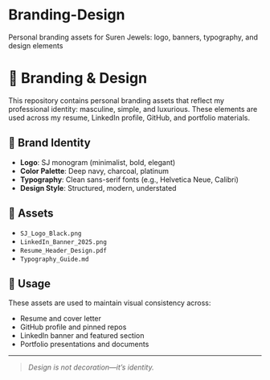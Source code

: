 # Branding-Design
Personal branding assets for Suren Jewels: logo, banners, typography, and design elements

# 🎨 Branding & Design

This repository contains personal branding assets that reflect my professional identity: masculine, simple, and luxurious. These elements are used across my resume, LinkedIn profile, GitHub, and portfolio materials.

## 🧬 Brand Identity

- **Logo**: SJ monogram (minimalist, bold, elegant)
- **Color Palette**: Deep navy, charcoal, platinum
- **Typography**: Clean sans-serif fonts (e.g., Helvetica Neue, Calibri)
- **Design Style**: Structured, modern, understated

## 📁 Assets

- `SJ_Logo_Black.png`
- `LinkedIn_Banner_2025.png`
- `Resume_Header_Design.pdf`
- `Typography_Guide.md`

## 📌 Usage

These assets are used to maintain visual consistency across:
- Resume and cover letter
- GitHub profile and pinned repos
- LinkedIn banner and featured section
- Portfolio presentations and documents

---

> *Design is not decoration—it’s identity.*
